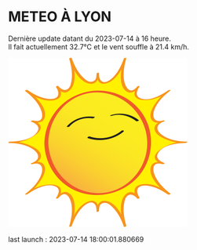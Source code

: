 # METEO À LYON

Dernière update datant du 2023-07-14 à 16 heure.  
Il fait actuellement 32.7°C et le vent souffle à 21.4 km/h.      

![](./.github/sun.png)

last launch : 2023-07-14 18:00:01.880669
